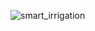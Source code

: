 ![smart_irrigation](https://github.com/user-attachments/assets/06d7a541-d93b-4dba-a324-3193f366c71b)
